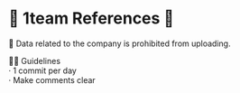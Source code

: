 # 💙 1team References 💙
💫 Data related to the company is prohibited from uploading.

🧜‍♂️ Guidelines
<br/>
· 1 commit per day
<br/>
· Make comments clear
   
